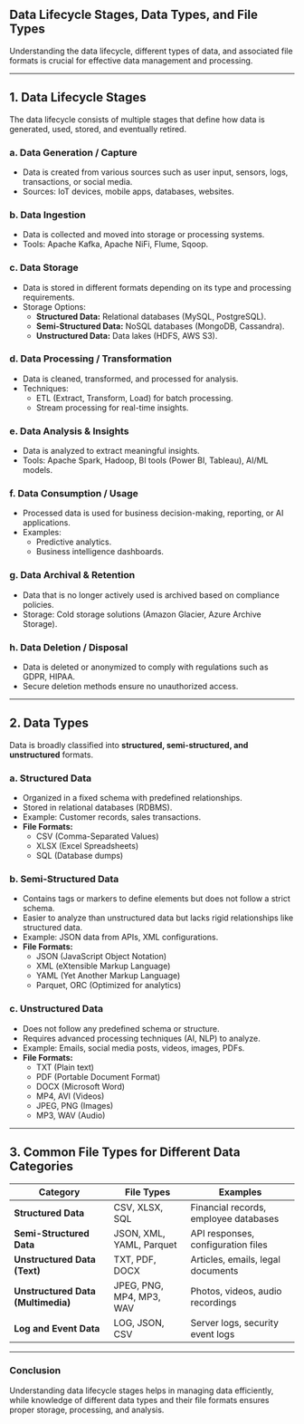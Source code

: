 ## **Data Lifecycle Stages, Data Types, and File Types**

Understanding the data lifecycle, different types of data, and associated file formats is crucial for effective data management and processing.

---

## **1. Data Lifecycle Stages**
The data lifecycle consists of multiple stages that define how data is generated, used, stored, and eventually retired.

### **a. Data Generation / Capture**
- Data is created from various sources such as user input, sensors, logs, transactions, or social media.
- Sources: IoT devices, mobile apps, databases, websites.

### **b. Data Ingestion**
- Data is collected and moved into storage or processing systems.
- Tools: Apache Kafka, Apache NiFi, Flume, Sqoop.

### **c. Data Storage**
- Data is stored in different formats depending on its type and processing requirements.
- Storage Options:
  - **Structured Data:** Relational databases (MySQL, PostgreSQL).
  - **Semi-Structured Data:** NoSQL databases (MongoDB, Cassandra).
  - **Unstructured Data:** Data lakes (HDFS, AWS S3).

### **d. Data Processing / Transformation**
- Data is cleaned, transformed, and processed for analysis.
- Techniques:
  - ETL (Extract, Transform, Load) for batch processing.
  - Stream processing for real-time insights.

### **e. Data Analysis & Insights**
- Data is analyzed to extract meaningful insights.
- Tools: Apache Spark, Hadoop, BI tools (Power BI, Tableau), AI/ML models.

### **f. Data Consumption / Usage**
- Processed data is used for business decision-making, reporting, or AI applications.
- Examples:
  - Predictive analytics.
  - Business intelligence dashboards.

### **g. Data Archival & Retention**
- Data that is no longer actively used is archived based on compliance policies.
- Storage: Cold storage solutions (Amazon Glacier, Azure Archive Storage).

### **h. Data Deletion / Disposal**
- Data is deleted or anonymized to comply with regulations such as GDPR, HIPAA.
- Secure deletion methods ensure no unauthorized access.

---

## **2. Data Types**
Data is broadly classified into **structured, semi-structured, and unstructured** formats.

### **a. Structured Data**
- Organized in a fixed schema with predefined relationships.
- Stored in relational databases (RDBMS).
- Example: Customer records, sales transactions.
- **File Formats:**
  - CSV (Comma-Separated Values)
  - XLSX (Excel Spreadsheets)
  - SQL (Database dumps)

### **b. Semi-Structured Data**
- Contains tags or markers to define elements but does not follow a strict schema.
- Easier to analyze than unstructured data but lacks rigid relationships like structured data.
- Example: JSON data from APIs, XML configurations.
- **File Formats:**
  - JSON (JavaScript Object Notation)
  - XML (eXtensible Markup Language)
  - YAML (Yet Another Markup Language)
  - Parquet, ORC (Optimized for analytics)

### **c. Unstructured Data**
- Does not follow any predefined schema or structure.
- Requires advanced processing techniques (AI, NLP) to analyze.
- Example: Emails, social media posts, videos, images, PDFs.
- **File Formats:**
  - TXT (Plain text)
  - PDF (Portable Document Format)
  - DOCX (Microsoft Word)
  - MP4, AVI (Videos)
  - JPEG, PNG (Images)
  - MP3, WAV (Audio)

---

## **3. Common File Types for Different Data Categories**
| **Category**         | **File Types**  | **Examples** |
|----------------------|----------------|-------------|
| **Structured Data** | CSV, XLSX, SQL | Financial records, employee databases |
| **Semi-Structured Data** | JSON, XML, YAML, Parquet | API responses, configuration files |
| **Unstructured Data (Text)** | TXT, PDF, DOCX | Articles, emails, legal documents |
| **Unstructured Data (Multimedia)** | JPEG, PNG, MP4, MP3, WAV | Photos, videos, audio recordings |
| **Log and Event Data** | LOG, JSON, CSV | Server logs, security event logs |

---

### **Conclusion**
Understanding data lifecycle stages helps in managing data efficiently, while knowledge of different data types and their file formats ensures proper storage, processing, and analysis.